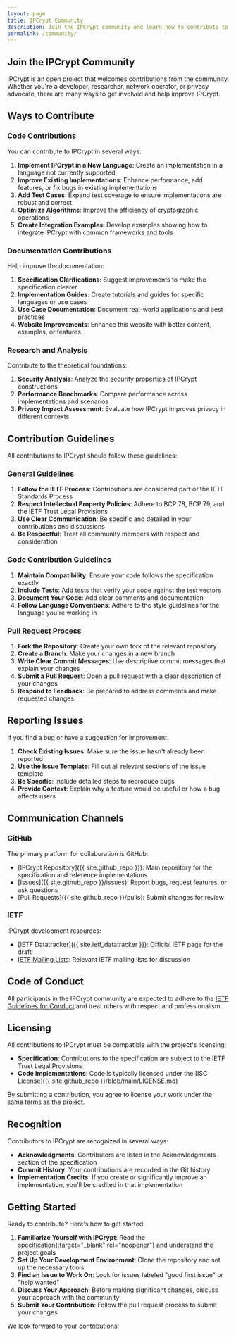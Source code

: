 ```yaml
---
layout: page
title: IPCrypt Community
description: Join the IPCrypt community and learn how to contribute to the project, report issues, and submit pull requests.
permalink: /community/
---
```


## Join the IPCrypt Community

IPCrypt is an open project that welcomes contributions from the community. Whether you're a developer, researcher, network operator, or privacy advocate, there are many ways to get involved and help improve IPCrypt.

## Ways to Contribute

### Code Contributions

You can contribute to IPCrypt in several ways:

1. **Implement IPCrypt in a New Language**: Create an implementation in a language not currently supported
2. **Improve Existing Implementations**: Enhance performance, add features, or fix bugs in existing implementations
3. **Add Test Cases**: Expand test coverage to ensure implementations are robust and correct
4. **Optimize Algorithms**: Improve the efficiency of cryptographic operations
5. **Create Integration Examples**: Develop examples showing how to integrate IPCrypt with common frameworks and tools

### Documentation Contributions

Help improve the documentation:

1. **Specification Clarifications**: Suggest improvements to make the specification clearer
2. **Implementation Guides**: Create tutorials and guides for specific languages or use cases
3. **Use Case Documentation**: Document real-world applications and best practices
4. **Website Improvements**: Enhance this website with better content, examples, or features

### Research and Analysis

Contribute to the theoretical foundations:

1. **Security Analysis**: Analyze the security properties of IPCrypt constructions
2. **Performance Benchmarks**: Compare performance across implementations and scenarios
3. **Privacy Impact Assessment**: Evaluate how IPCrypt improves privacy in different contexts

## Contribution Guidelines

All contributions to IPCrypt should follow these guidelines:

### General Guidelines

1. **Follow the IETF Process**: Contributions are considered part of the IETF Standards Process
2. **Respect Intellectual Property Policies**: Adhere to BCP 78, BCP 79, and the IETF Trust Legal Provisions
3. **Use Clear Communication**: Be specific and detailed in your contributions and discussions
4. **Be Respectful**: Treat all community members with respect and consideration

### Code Contribution Guidelines

1. **Maintain Compatibility**: Ensure your code follows the specification exactly
2. **Include Tests**: Add tests that verify your code against the test vectors
3. **Document Your Code**: Add clear comments and documentation
4. **Follow Language Conventions**: Adhere to the style guidelines for the language you're working in

### Pull Request Process

1. **Fork the Repository**: Create your own fork of the relevant repository
2. **Create a Branch**: Make your changes in a new branch
3. **Write Clear Commit Messages**: Use descriptive commit messages that explain your changes
4. **Submit a Pull Request**: Open a pull request with a clear description of your changes
5. **Respond to Feedback**: Be prepared to address comments and make requested changes

## Reporting Issues

If you find a bug or have a suggestion for improvement:

1. **Check Existing Issues**: Make sure the issue hasn't already been reported
2. **Use the Issue Template**: Fill out all relevant sections of the issue template
3. **Be Specific**: Include detailed steps to reproduce bugs
4. **Provide Context**: Explain why a feature would be useful or how a bug affects users

## Communication Channels

### GitHub

The primary platform for collaboration is GitHub:

- [IPCrypt Repository]({{ site.github_repo }}): Main repository for the specification and reference implementations
- [Issues]({{ site.github_repo }}/issues): Report bugs, request features, or ask questions
- [Pull Requests]({{ site.github_repo }}/pulls): Submit changes for review

### IETF

IPCrypt development resources:

- [IETF Datatracker]({{ site.ietf_datatracker }}): Official IETF page for the draft
- [IETF Mailing Lists](https://www.ietf.org/how/lists/): Relevant IETF mailing lists for discussion

## Code of Conduct

All participants in the IPCrypt community are expected to adhere to the [IETF Guidelines for Conduct](https://tools.ietf.org/html/rfc7154) and treat others with respect and professionalism.

## Licensing

All contributions to IPCrypt must be compatible with the project's licensing:

- **Specification**: Contributions to the specification are subject to the IETF Trust Legal Provisions
- **Code Implementations**: Code is typically licensed under the [ISC License]({{ site.github_repo }}/blob/main/LICENSE.md)

By submitting a contribution, you agree to license your work under the same terms as the project.

## Recognition

Contributors to IPCrypt are recognized in several ways:

- **Acknowledgments**: Contributors are listed in the Acknowledgments section of the specification
- **Commit History**: Your contributions are recorded in the Git history
- **Implementation Credits**: If you create or significantly improve an implementation, you'll be credited in that implementation

## Getting Started

Ready to contribute? Here's how to get started:

1. **Familiarize Yourself with IPCrypt**: Read the [specification](https://jedisct1.github.io/draft-denis-ipcrypt/draft-denis-ipcrypt.html){:target="_blank" rel="noopener"} and understand the project goals
2. **Set Up Your Development Environment**: Clone the repository and set up the necessary tools
3. **Find an Issue to Work On**: Look for issues labeled "good first issue" or "help wanted"
4. **Discuss Your Approach**: Before making significant changes, discuss your approach with the community
5. **Submit Your Contribution**: Follow the pull request process to submit your changes

We look forward to your contributions!